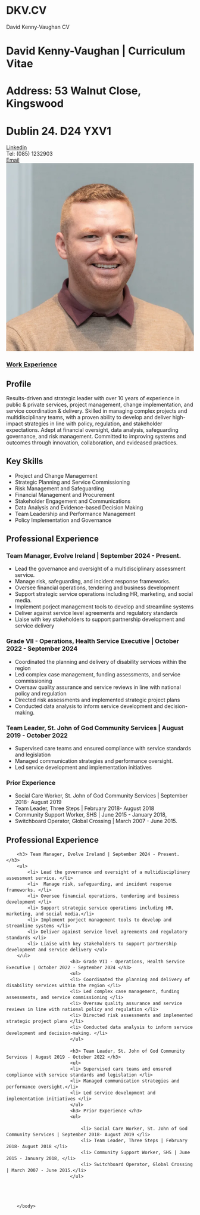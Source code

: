 # DKV.CV
David Kenny-Vaughan CV
<!DOCTYPE html>
<html>
	<head>
		<title>
				David Kenny-Vaughan | CV
		</title>
		<link rel="stylesheet" type="text/css" href="stylesheet/style.css"/>
	</head>
		<h1><span>David Kenny-Vaughan | Curriculum Vitae </span></h1>
		<h1>Address: 53 Walnut Close, Kingswood</h1>
		<h1> Dublin 24. D24 YXV1</h1>
			<div class="container">
				<div class="firstLine"><a href= https://www.linkedin.com/in/davidkennyvaughan >Linkedin</a>
			</div>
			<div class="secondLine">Tel: (085) 1232903</div>
			<div class= "thirdLine"><a href= mailto:davidkennyvaughan@gmail.com>Email</a></div>
			<div class="image"><img src="Me.jpeg"(min-width: 650px) alt="David Kenny-Vaughan"></div>
			</div>
	<body>
		<h3 class="links"> <a href="experience.html">Work Experience</a></h3>
			<div>
		<div>
			<h2> Profile</h2>
				<p> Results-driven and strategic leader with over 10 years of experience in public & private
					services, project management, change implementation, and service coordination & delivery. Skilled
					in managing complex projects and multidisciplinary teams, with a proven ability to develop and
					deliver high-impact strategies in line with policy, regulation, and stakeholder expectations. Adept at
					financial oversight, data analysis, safeguarding governance, and risk management. Committed to
					improving systems and outcomes through innovation, collaboration, and evideased practices. </p>
		</div>
			</div>
		<div class="lists">
		<h2>Key Skills</h2>
		<ul>
			<li> Project and Change Management </li>
			<li> Strategic Planning and Service Commissioning </li>
			<li> Risk Management and Safeguarding </li>
			<li> Financial Management and Procurement </li>
			<li> Stakeholder Engagement and Communications </li>
			<li> Data Analysis and Evidence-based Decision Making </li>
			<li> Team Leadership and Performance Management </li>
			<li> Policy Implementation and Governance </li>
		</ul>

<h2> Professional Experience </h2>
		<h3> Team Manager, Evolve Ireland | September 2024 - Present. </h3>
		<ul>
			<li> Lead the governance and oversight of a multidisciplinary assessment service. </li>
			<li>  Manage risk, safeguarding, and incident response frameworks. </li>
			<li> Oversee financial operations, tendering and business development </li>
			<li> Support strategic service operations including HR, marketing, and social media.</li>
			<li> Implement porject management tools to develop and streamline systems </li>
			<li> Deliver against service level agreements and regulatory standards </li>
			<li> Liaise with key stakeholders to support partnership development and service delivery </ul>
		</ul>
    <h3> Grade VII - Operations, Health Service Executive | October 2022 - September 2024 </h3>
							<ul>
							<li> Coordinated the planning and delivery of disability services within the region </li>
							<li> Led complex case management, funding assessments, and service commissioning </li>
							<li> Oversaw quality assurance and service reviews in line with national policy and regulation </li>
							<li> Directed risk assessments and implemented strategic project plans </li>
							<li> Conducted data analysis to inform service development and decision-making. </li>
							</ul>
							<h3> Team Leader, St. John of God Community Services | August 2019 - October 2022 </h3>
							<ul>
							<li> Supervised care teams and ensured compliance with service standards and legislation </li>
							<li> Managed communication strategies and performance oversight.</li>
							<li> Led service development and implementation initiatives </li>
							</ul>
							<h3> Prior Experience </h3>
							<ul>
								<li> Social Care Worker, St. John of God Community Services | September 2018- August 2019 </li>
								<li> Team Leader, Three Steps | February 2018- August 2018 </li>
								<li> Community Support Worker, SHS | June 2015 - January 2018, </li>
								<li> Switchboard Operator, Global Crossing | March 2007 - June 2015.</li>
							</ul>
		</body>
</html>


<h2> Professional Experience </h2>

		<h3> Team Manager, Evolve Ireland | September 2024 - Present. </h3>
		<ul>
			<li> Lead the governance and oversight of a multidisciplinary assessment service. </li>
			<li>  Manage risk, safeguarding, and incident response frameworks. </li>
			<li> Oversee financial operations, tendering and business development </li>
			<li> Support strategic service operations including HR, marketing, and social media.</li>
			<li> Implement porject management tools to develop and streamline systems </li>
			<li> Deliver against service level agreements and regulatory standards </li>
			<li> Liaise with key stakeholders to support partnership development and service delivery </ul>
		</ul>
							<h3> Grade VII - Operations, Health Service Executive | October 2022 - September 2024 </h3>
							<ul>
							<li> Coordinated the planning and delivery of disability services within the region </li>
							<li> Led complex case management, funding assessments, and service commissioning </li>
							<li> Oversaw quality assurance and service reviews in line with national policy and regulation </li>
							<li> Directed risk assessments and implemented strategic project plans </li>
							<li> Conducted data analysis to inform service development and decision-making. </li>
							</ul>

							<h3> Team Leader, St. John of God Community Services | August 2019 - October 2022 </h3>
							<ul>
							<li> Supervised care teams and ensured compliance with service standards and legislation </li>
							<li> Managed communication strategies and performance oversight.</li>
							<li> Led service development and implementation initiatives </li>
							</ul>
							<h3> Prior Experience </h3>
							<ul>

								<li> Social Care Worker, St. John of God Community Services | September 2018- August 2019 </li>
								<li> Team Leader, Three Steps | February 2018- August 2018 </li>
								<li> Community Support Worker, SHS | June 2015 - January 2018, </li>
								<li> Switchboard Operator, Global Crossing | March 2007 - June 2015.</li>
							</ul>
							



		</body>
</html>



